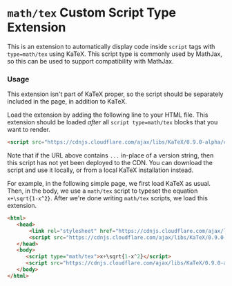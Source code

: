 # `math/tex` Custom Script Type Extension

This is an extension to automatically display code inside `script` tags with `type=math/tex` using KaTeX.
This script type is commonly used by MathJax, so this can be used to support compatibility with MathJax.

### Usage

This extension isn't part of KaTeX proper, so the script should be separately
included in the page, in addition to KaTeX.

Load the extension by adding the following line to your HTML file.
This extension should be loaded *after* all `script type=math/tex` blocks that you want to render.

```html
<script src="https://cdnjs.cloudflare.com/ajax/libs/KaTeX/0.9.0-alpha/contrib/mathtex-script-type.min.js" integrity="sha384-ZczMDLnJco4ux56ynOlucmSH4zomXiztaTOG16jaFnYLKtlq1ks4E015DkR9g5Ub"></script>
```
Note that if the URL above contains `...` in-place of a version string, then this script has not yet
been deployed to the CDN.
You can download the script and use it locally, or from a local KaTeX installation instead.

For example, in the following simple page, we first load KaTeX as usual.
Then, in the body, we use a `math/tex` script to typeset the equation `x+\sqrt{1-x^2}`.
After we're done writing `math/tex` scripts, we load this extension.

```html
<html>
   <head>
       <link rel="stylesheet" href="https://cdnjs.cloudflare.com/ajax/libs/KaTeX/0.9.0-alpha/katex.min.css" integrity="sha384-FkMHIpkXHDi3o2XSOOa5/9TpXg4AX4DXPSC6z28hi2Eqn/27ea8MTV18rTq9OyQR" crossorigin="anonymous">
       <script src="https://cdnjs.cloudflare.com/ajax/libs/KaTeX/0.9.0-alpha/katex.min.js" integrity="sha384-wt0V9VomB0kx/jgLEkR18Slo+aNALuRwOOrWkicjQ0HHpFqu0JKzaFkbtmsku5a/" crossorigin="anonymous"></script>
   </head>
   <body>
      <script type="math/tex">x+\sqrt{1-x^2}</script>
      <script src="https://cdnjs.cloudflare.com/ajax/libs/KaTeX/0.9.0-alpha/contrib/mathtex-script-type.min.js" integrity="sha384-o+v+EkJWQmZj7XwHBxehTGJKE18182WyyN2glZMTPw9g5XxjN1uwrquNuMX/NJiF"></script>
   </body>
</html>
```
